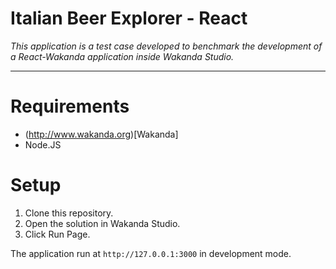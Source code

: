 # Italian Beer Explorer - React
*This application is a test case developed to benchmark the development of a React-Wakanda application inside Wakanda Studio.*
* * *
# Requirements
- (http://www.wakanda.org)[Wakanda]
- Node.JS

# Setup
1. Clone this repository.
2. Open the solution in Wakanda Studio.
3. Click Run Page.

The application run at `http://127.0.0.1:3000` in development mode.